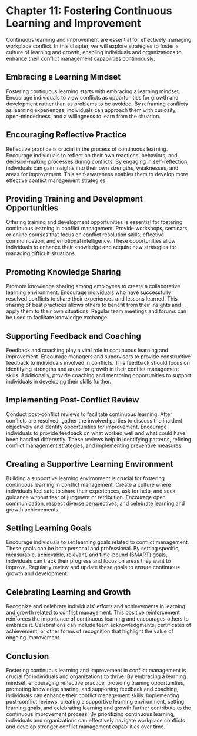 Chapter 11: Fostering Continuous Learning and Improvement
=========================================================

Continuous learning and improvement are essential for effectively managing workplace conflict. In this chapter, we will explore strategies to foster a culture of learning and growth, enabling individuals and organizations to enhance their conflict management capabilities continuously.

Embracing a Learning Mindset
----------------------------

Fostering continuous learning starts with embracing a learning mindset. Encourage individuals to view conflicts as opportunities for growth and development rather than as problems to be avoided. By reframing conflicts as learning experiences, individuals can approach them with curiosity, open-mindedness, and a willingness to learn from the situation.

Encouraging Reflective Practice
-------------------------------

Reflective practice is crucial in the process of continuous learning. Encourage individuals to reflect on their own reactions, behaviors, and decision-making processes during conflicts. By engaging in self-reflection, individuals can gain insights into their own strengths, weaknesses, and areas for improvement. This self-awareness enables them to develop more effective conflict management strategies.

Providing Training and Development Opportunities
------------------------------------------------

Offering training and development opportunities is essential for fostering continuous learning in conflict management. Provide workshops, seminars, or online courses that focus on conflict resolution skills, effective communication, and emotional intelligence. These opportunities allow individuals to enhance their knowledge and acquire new strategies for managing difficult situations.

Promoting Knowledge Sharing
---------------------------

Promote knowledge sharing among employees to create a collaborative learning environment. Encourage individuals who have successfully resolved conflicts to share their experiences and lessons learned. This sharing of best practices allows others to benefit from their insights and apply them to their own situations. Regular team meetings and forums can be used to facilitate knowledge exchange.

Supporting Feedback and Coaching
--------------------------------

Feedback and coaching play a vital role in continuous learning and improvement. Encourage managers and supervisors to provide constructive feedback to individuals involved in conflicts. This feedback should focus on identifying strengths and areas for growth in their conflict management skills. Additionally, provide coaching and mentoring opportunities to support individuals in developing their skills further.

Implementing Post-Conflict Review
---------------------------------

Conduct post-conflict reviews to facilitate continuous learning. After conflicts are resolved, gather the involved parties to discuss the incident objectively and identify opportunities for improvement. Encourage individuals to provide feedback on what worked well and what could have been handled differently. These reviews help in identifying patterns, refining conflict management strategies, and implementing preventive measures.

Creating a Supportive Learning Environment
------------------------------------------

Building a supportive learning environment is crucial for fostering continuous learning in conflict management. Create a culture where individuals feel safe to share their experiences, ask for help, and seek guidance without fear of judgment or retribution. Encourage open communication, respect diverse perspectives, and celebrate learning and growth achievements.

Setting Learning Goals
----------------------

Encourage individuals to set learning goals related to conflict management. These goals can be both personal and professional. By setting specific, measurable, achievable, relevant, and time-bound (SMART) goals, individuals can track their progress and focus on areas they want to improve. Regularly review and update these goals to ensure continuous growth and development.

Celebrating Learning and Growth
-------------------------------

Recognize and celebrate individuals' efforts and achievements in learning and growth related to conflict management. This positive reinforcement reinforces the importance of continuous learning and encourages others to embrace it. Celebrations can include team acknowledgments, certificates of achievement, or other forms of recognition that highlight the value of ongoing improvement.

Conclusion
----------

Fostering continuous learning and improvement in conflict management is crucial for individuals and organizations to thrive. By embracing a learning mindset, encouraging reflective practice, providing training opportunities, promoting knowledge sharing, and supporting feedback and coaching, individuals can enhance their conflict management skills. Implementing post-conflict reviews, creating a supportive learning environment, setting learning goals, and celebrating learning and growth further contribute to the continuous improvement process. By prioritizing continuous learning, individuals and organizations can effectively navigate workplace conflicts and develop stronger conflict management capabilities over time.
